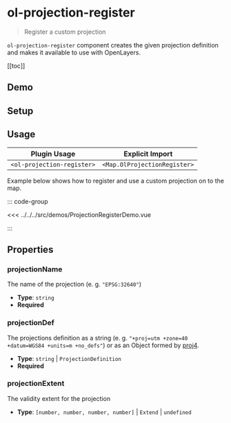 # ol-projection-register

> Register a custom projection

`ol-projection-register` component creates the given projection definition and makes it available to use with OpenLayers.

[[toc]]

## Demo

<script setup lang="ts">
import ProjectionRegisterDemo from "@demos/ProjectionRegisterDemo.vue"
</script>

<ClientOnly>
<ProjectionRegisterDemo />
</ClientOnly>

## Setup

<!--@include: ../map.plugin.md-->

## Usage

| Plugin Usage               |       Explicit Import        |
| -------------------------- | :--------------------------: |
| `<ol-projection-register>` | `<Map.OlProjectionRegister>` |

Example below shows how to register and use a custom projection on to the map.

::: code-group

<<< ../../../src/demos/ProjectionRegisterDemo.vue

:::

## Properties

### projectionName

The name of the projection (e. g. `"EPSG:32640"`)

- **Type**: `string`
- **Required**

### projectionDef

The projections definition as a string (e. g. `"+proj=utm +zone=40 +datum=WGS84 +units=m +no_defs"`) or as an Object formed by [proj4](https://www.npmjs.com/package/proj4).

- **Type**: `string` | `ProjectionDefinition`
- **Required**

### projectionExtent

The validity extent for the projection

- **Type**: `[number, number, number, number]` | `Extend` | `undefined`
